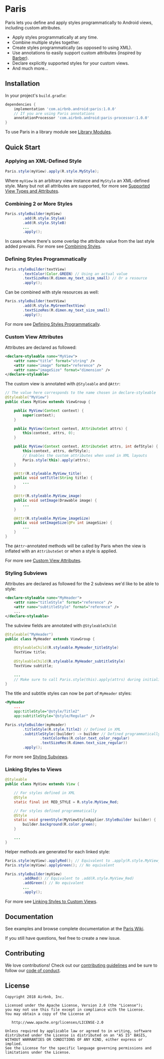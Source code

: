 # Paris
Paris lets you define and apply styles programmatically to Android views, including custom attributes.

* Apply styles programmatically at any time.
* Combine multiple styles together.
* Create styles programmatically (as opposed to using XML).
* Use annotations to easily support custom attributes (inspired by [Barber](https://github.com/hzsweers/barber)).
* Declare explicitly supported styles for your custom views.
* And much more...

## Installation

In your project's `build.gradle`:
```gradle
dependencies {
    implementation 'com.airbnb.android:paris:1.0.0'
    // If you are using Paris annotations
    annotationProcessor 'com.airbnb.android:paris-processor:1.0.0'
}
```

To use Paris in a library module see [Library Modules](../../wiki/Library-Modules).

## Quick Start

### Applying an XML-Defined Style

```java
Paris.style(myView).apply(R.style.MyStyle);
```

Where `myView` is an arbitrary view instance and `MyStyle` an XML-defined style. Many but not all attributes are supported, for more see [Supported View Types and Attributes](../../wiki/Supported-View-Types-and-Attributes).

### Combining 2 or More Styles

```java
Paris.styleBuilder(myView)
        .add(R.style.StyleA)
        .add(R.style.StyleB)
        ...
        .apply();
```

In cases where there's some overlap the attribute value from the last style added prevails. For more see [Combining Styles](../../wiki/Building-and-Applying-Styles#combining-styles).

### Defining Styles Programmatically

```java
Paris.styleBuilder(textView)
        .textColor(Color.GREEN) // Using an actual value
        .textSizeRes(R.dimen.my_text_size_small) // Or a resource
        .apply();
```

Can be combined with style resources as well:
```java
Paris.styleBuilder(textView)
        .add(R.style.MyGreenTextView)
        .textSizeRes(R.dimen.my_text_size_small)
        .apply();
```

For more see [Defining Styles Programmatically](../../wiki/Building-and-Applying-Styles#defining-styles-programmatically).

### Custom View Attributes

Attributes are declared as followed:
```xml
<declare-styleable name="MyView">
    <attr name="title" format="string" />
    <attr name="image" format="reference" />
    <attr name="imageSize" format="dimension" />
</declare-styleable>
```

The custom view is annotated with `@Styleable` and `@Attr`:
```java
// The value here corresponds to the name chosen in declare-styleable
@Styleable("MyView")
public class MyView extends ViewGroup {

    public MyView(Context context) {
        super(context);
    }

    public MyView(Context context, AttributeSet attrs) {
        this(context, attrs, 0);
    }

    public MyView(Context context, AttributeSet attrs, int defStyle) {
        this(context, attrs, defStyle);
        // Enables the custom attributes when used in XML layouts
        Paris.style(this).apply(attrs);
    }

    @Attr(R.styleable.MyView_title)
    public void setTitle(String title) {
        ...
    }

    @Attr(R.styleable.MyView_image)
    public void setImage(Drawable image) {
        ...
    }

    @Attr(R.styleable.MyView_imageSize)
    public void setImageSize(@Px int imageSize) {
        ...
    }
}
```

The `@Attr`-annotated methods will be called by Paris when the view is inflated with an `AttributeSet` or when a style is applied.

For more see [Custom View Attributes](../../wiki/Custom-View-Attributes).

### Styling Subviews

Attributes are declared as followed for the 2 subviews we'd like to be able to style:
```xml
<declare-styleable name="MyHeader">
    <attr name="titleStyle" format="reference" />
    <attr name="subtitleStyle" format="reference" />
    ...
</declare-styleable>
```

The subview fields are annotated with `@StyleableChild`:
```java
@Styleable("MyHeader")
public class MyHeader extends ViewGroup {

    @StyleableChild(R.styleable.MyHeader_titleStyle)
    TextView title;
    
    @StyleableChild(R.styleable.MyHeader_subtitleStyle)
    TextView subtitle;
    
    ...
    // Make sure to call Paris.style(this).apply(attrs) during initialization
}
```

The title and subtitle styles can now be part of `MyHeader` styles:
```xml
<MyHeader
    ...
    app:titleStyle="@style/Title2"
    app:subtitleStyle="@style/Regular" />
```

```java
Paris.styleBuilder(myHeader)
        .titleStyle(R.style.Title2) // Defined in XML
        .subtitleStyle((builder) -> builder // Defined programmatically
                .textColorRes(R.color.text_color_regular)
                .textSizeRes(R.dimen.text_size_regular))
        .apply();
```

For more see [Styling Subviews](../../wiki/Custom-Views#styling-subviews).

### Linking Styles to Views

```java
@Styleable
public class MyView extends View {

    // For styles defined in XML
    @Style
    static final int RED_STYLE = R.style.MyView_Red;

    // For styles defined programmatically
    @Style
    static void greenStyle(MyViewStyleApplier.StyleBuilder builder) {
        builder.background(R.color.green);
    }

    ...
}
```

Helper methods are generated for each linked style:
```java
Paris.style(myView).applyRed(); // Equivalent to .apply(R.style.MyView_Red)
Paris.style(myView).applyGreen(); // No equivalent

Paris.styleBuilder(myView)
        .addRed() // Equivalent to .add(R.style.MyView_Red)
        .addGreen() // No equivalent
        ...
        .apply();
```

For more see [Linking Styles to Custom Views](../../wiki/Custom-Views#linking-styles-to-custom-views).

## Documentation

See examples and browse complete documentation at the [Paris Wiki](../../wiki).

If you still have questions, feel free to create a new issue.

## Contributing

We love contributions! Check out our [contributing guidelines](CONTRIBUTING.md) and be sure to follow our [code of conduct](CODE_OF_CONDUCT.md).

## License

```
Copyright 2018 Airbnb, Inc.

Licensed under the Apache License, Version 2.0 (the "License");
you may not use this file except in compliance with the License.
You may obtain a copy of the License at

   http://www.apache.org/licenses/LICENSE-2.0

Unless required by applicable law or agreed to in writing, software
distributed under the License is distributed on an "AS IS" BASIS,
WITHOUT WARRANTIES OR CONDITIONS OF ANY KIND, either express or implied.
See the License for the specific language governing permissions and
limitations under the License.
```
